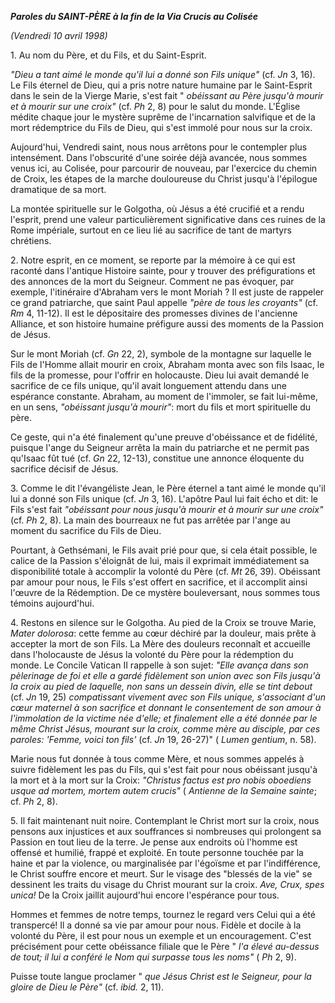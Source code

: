 ***Paroles du SAINT-PÈRE à la fin de la *Via Crucis* au Colisée***

*(Vendredi 10 avril 1998)*

1\. Au nom du Père, et du Fils, et du Saint-Esprit.

*"Dieu a tant aimé le monde qu'il lui a donné son Fils unique"* (cf. *Jn* 3, 16). Le Fils éternel de Dieu, qui a pris notre nature humaine par le Saint-Esprit dans le sein de la Vierge Marie, s'est fait " *obéissant au Père jusqu'à mourir et à mourir sur une croix"* (cf. *Ph* 2, 8) pour le salut du monde. L'Église médite chaque jour le mystère suprême de l'incarnation salvifique et de la mort rédemptrice du Fils de Dieu, qui s'est immolé pour nous sur la croix.

Aujourd'hui, Vendredi saint, nous nous arrêtons pour le contempler plus intensément. Dans l'obscurité d'une soirée déjà avancée, nous sommes venus ici, au Colisée, pour parcourir de nouveau, par l'exercice du chemin de Croix, les étapes de la marche douloureuse du Christ jusqu'à l'épilogue dramatique de sa mort.

La montée spirituelle sur le Golgotha, où Jésus a été crucifié et a rendu l'esprit, prend une valeur particulièrement significative dans ces ruines de la Rome impériale, surtout en ce lieu lié au sacrifice de tant de martyrs chrétiens.

2\. Notre esprit, en ce moment, se reporte par la mémoire à ce qui est raconté dans l'antique Histoire sainte, pour y trouver des préfigurations et des annonces de la mort du Seigneur. Comment ne pas évoquer, par exemple, l'itinéraire d'Abraham vers le mont Moriah ? Il est juste de rappeler ce grand patriarche, que saint Paul appelle *"père de tous les croyants"* (cf. *Rm* 4, 11-12). Il est le dépositaire des promesses divines de l'ancienne Alliance, et son histoire humaine préfigure aussi des moments de la Passion de Jésus.

Sur le mont Moriah (cf. *Gn* 22, 2), symbole de la montagne sur laquelle le Fils de l'Homme allait mourir en croix, Abraham monta avec son fils Isaac, le fils de la promesse, pour l'offrir en holocauste. Dieu lui avait demandé le sacrifice de ce fils unique, qu'il avait longuement attendu dans une espérance constante. Abraham, au moment de l'immoler, se fait lui-même, en un sens, *"obéissant jusqu'à mourir"*: mort du fils et mort spirituelle du père.

Ce geste, qui n'a été finalement qu'une preuve d'obéissance et de fidélité, puisque l'ange du Seigneur arrêta la main du patriarche et ne permit pas qu'Isaac fût tué (cf. *Gn* 22, 12-13), constitue une annonce éloquente du sacrifice décisif de Jésus.

3\. Comme le dit l'évangéliste Jean, le Père éternel a tant aimé le monde qu'il lui a donné son Fils unique (cf. *Jn* 3, 16). L'apôtre Paul lui fait écho et dit: le Fils s'est fait *"obéissant pour nous jusqu'à mourir et à mourir sur une croix"* (cf. *Ph* 2, 8). La main des bourreaux ne fut pas arrêtée par l'ange au moment du sacrifice du Fils de Dieu.

Pourtant, à Gethsémani, le Fils avait prié pour que, si cela était possible, le calice de la Passion s'éloignât de lui, mais il exprimait immédiatement sa disponibilité totale à accomplir la volonté du Père (cf. *Mt* 26, 39). Obéissant par amour pour nous, le Fils s'est offert en sacrifice, et il accomplit ainsi l'œuvre de la Rédemption. De ce mystère bouleversant, nous sommes tous témoins aujourd'hui.

4\. Restons en silence sur le Golgotha. Au pied de la Croix se trouve Marie, *Mater dolorosa*: cette femme au cœur déchiré par la douleur, mais prête à accepter la mort de son Fils. La Mère des douleurs reconnaît et accueille dans l'holocauste de Jésus la volonté du Père pour la rédemption du monde. Le Concile Vatican II rappelle à son sujet: *"Elle avança dans son pèlerinage de foi et elle a gardé fidèlement son union avec son Fils jusqu'à la croix au pied de laquelle, non sans un dessein divin, elle se tint debout* (cf. *Jn* 19, 25) *compatissant vivement avec son Fils unique, s'associant d'un cœur maternel à son sacrifice et donnant le consentement de son amour à l'immolation de la victime née d'elle; et finalement elle a été donnée par le même Christ Jésus, mourant sur la croix, comme mère au disciple, par ces paroles: 'Femme, voici ton fils'* (cf. *Jn* 19, 26-27)" ( *Lumen gentium*, n. 58).

Marie nous fut donnée à tous comme Mère, et nous sommes appelés à suivre fidèlement les pas du Fils, qui s'est fait pour nous obéissant jusqu'à la mort et à la mort sur la Croix: *"Christus factus est pro nobis oboediens usque ad mortem, mortem autem crucis"* ( *Antienne de la Semaine sainte*; cf. *Ph* 2, 8).

5\. Il fait maintenant nuit noire. Contemplant le Christ mort sur la croix, nous pensons aux injustices et aux souffrances si nombreuses qui prolongent sa Passion en tout lieu de la terre. Je pense aux endroits où l'homme est offensé et humilié, frappé et exploité. En toute personne touchée par la haine et par la violence, ou marginalisée par l'égoïsme et par l'indifférence, le Christ souffre encore et meurt. Sur le visage des "blessés de la vie" se dessinent les traits du visage du Christ mourant sur la croix. *Ave, Crux, spes unica!* De la Croix jaillit aujourd'hui encore l'espérance pour tous.

Hommes et femmes de notre temps, tournez le regard vers Celui qui a été transpercé! Il a donné sa vie par amour pour nous. Fidèle et docile à la volonté du Père, il est pour nous un exemple et un encouragement. C'est précisément pour cette obéissance filiale que le Père " *l'a élevé au-dessus de tout; il lui a conféré le Nom qui surpasse tous les noms"* ( *Ph* 2, 9).

Puisse toute langue proclamer " *que Jésus Christ est le Seigneur, pour la gloire de Dieu le Père"* (cf. *ibid.* 2, 11).